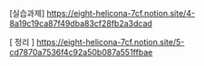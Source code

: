 [실습과제] https://eight-helicona-7cf.notion.site/4-8a19c19ca87f49dba83cf28fb2a3dcad



[  정리  ] https://eight-helicona-7cf.notion.site/5-cd7870a7536f4c92a50b087a551ffbae
